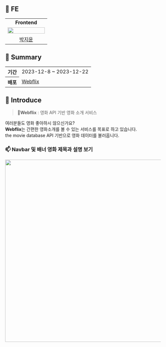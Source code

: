 ## 📌 FE 
<table>
  <tr>
    <td align="center" colspan="2">
      <b>Frontend</b>
    </td>
  </tr>
  <tr>
    <td>
      <img src="https://avatars.githubusercontent.com/u/114905530?v=4" width="120px" height="15%"/>
    </td>
  </tr>
  <tr>
    <td align="center">
      <a href="https://github.com/hijiyun">
      박지윤
      </a>
    </td>
  </tr>
</table>

## 📌 Summary
<table>
    <tr>
        <th>기간</th>
        <td>2023-12-8 ~ 2023-12-22</td>
    </tr>
    <tr>
        <th>배포</th>
        <td><a href="/">Webflix</a></td>
    </tr>
</table>

## 📌 Introduce

> **🎥Webflix** : 영화 API 기반 영화 소개 서비스

여러분들도 영화 좋아하시 않으신가요? <br>
**Webflix**는 간편한 영화소개를 볼 수 있는 서비스를 목표로 하고 있습니다.<br>
the movie database API 기반으로 영화 데이터를 불러옵니다.    

### 📫 Navbar 및 배너 영화 제목과 설명 보기
<img width="590px" src="https://github.com/hijiyun/webflix/assets/114905530/a9e695d9-5b34-4f29-bf53-9a0d4b23afd0"/>
